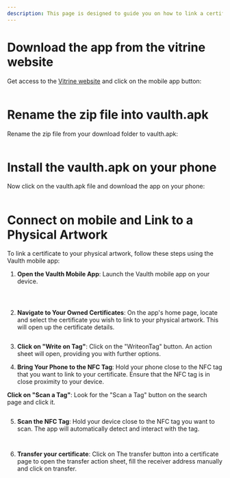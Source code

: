 ```yaml
---
description: This page is designed to guide you on how to link a certificate to your physical artwork.
---
```


# Download the app from the vitrine website
Get access to the [Vitrine website](https://vaulth.app/) and click on the mobile app button:
<figure><img src="../.gitbook/assets/mobile/Download.jpg" alt=""><figcaption></figcaption></figure>

# Rename the zip file into vaulth.apk
Rename the zip file from your download folder to vaulth.apk:

<figure><img src="../.gitbook/assets/mobile/Rename.jpg" alt=""><figcaption></figcaption></figure>

# Install the vaulth.apk on your phone
Now click on the vaulth.apk file and download the app on your phone:

<figure><img src="../.gitbook/assets/mobile/Install.jpg" alt=""><figcaption></figcaption></figure>



# Connect on mobile and Link to a Physical Artwork

To link a certificate to your physical artwork, follow these steps using the Vaulth mobile app:

1. **Open the Vaulth Mobile App**: Launch the Vaulth mobile app on your device.

<figure><img src="../.gitbook/assets/mobile/Connection-mobile.jpg" alt=""><figcaption></figcaption></figure>
<figure><img src="../.gitbook/assets/mobile/Connection-mobile-2.jpg" alt=""><figcaption></figcaption></figure>
<figure><img src="../.gitbook/assets/mobile/Connection-mobile-3.jpg" alt=""><figcaption></figcaption></figure>

2. **Navigate to Your Owned Certificates**: On the app's home page, locate and select the certificate you wish to link to your physical artwork. This will open up the 
certificate details.

<figure><img src="../.gitbook/assets/mobile/Home-page.jpg" alt=""><figcaption></figcaption></figure>

3. **Click on "Write on Tag"**: Click on the "WriteonTag" button. An action sheet will open, providing you with further options.

4. **Bring Your Phone to the NFC Tag**: Hold your phone close to the NFC tag that you want to link to your certificate. Ensure that the NFC tag is in close proximity 
to your device.

**Click on "Scan a Tag"**: Look for the "Scan a Tag" button on the search page and click it.
   
<figure><img src="../.gitbook/assets/mobile/Certificate-nfc-write.jpg" alt=""><figcaption></figcaption></figure>

5. **Scan the NFC Tag**: Hold your device close to the NFC tag you want to scan. The app will automatically detect and interact with the tag.

<figure><img src="../.gitbook/assets/mobile/Certificate-nfc-read.jpg" alt=""><figcaption></figcaption></figure>
<figure><img src="../.gitbook/assets/mobile/Certificate-nfc-read-.jpg" alt=""><figcaption></figcaption></figure>

6. **Transfer your certificate**: Click on The transfer button into a certificate page to open the transfer action sheet, fill the receiver address manually and click on transfer.

<figure><img src="../.gitbook/assets/mobile/Transfer.jpg" alt=""><figcaption></figcaption></figure>
<figure><img src="../.gitbook/assets/mobile/Transfer2.jpg" alt=""><figcaption></figcaption></figure>

